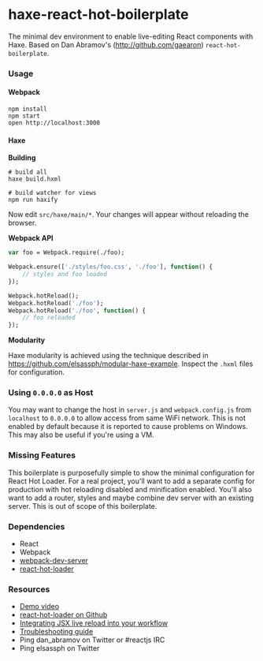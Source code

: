 haxe-react-hot-boilerplate
=====================

The minimal dev environment to enable live-editing React components with Haxe.
Based on Dan Abramov's (http://github.com/gaearon) `react-hot-boilerplate`.

### Usage

#### Webpack

```
npm install
npm start
open http://localhost:3000
```

#### Haxe

**Building**

```
# build all
haxe build.hxml

# build watcher for views
npm run haxify
```

Now edit `src/haxe/main/*`. Your changes will appear without reloading the browser.

**Webpack API**

```haxe
var foo = Webpack.require(./foo);

Webpack.ensure(['./styles/foo.css', './foo'], function() {
	// styles and foo loaded
});

Webpack.hotReload();
Webpack.hotReload('./foo');
Webpack.hotReload('./foo', function() {
	// foo reloaded
});
```

**Modularity**

Haxe modularity is achieved using the technique described in https://github.com/elsassph/modular-haxe-example.
Inspect the `.hxml` files for configuration.


### Using `0.0.0.0` as Host

You may want to change the host in `server.js` and `webpack.config.js` from `localhost` to `0.0.0.0` to allow access from same WiFi network. 
This is not enabled by default because it is reported to cause problems on Windows. This may also be useful if you're using a VM.

### Missing Features

This boilerplate is purposefully simple to show the minimal configuration for React Hot Loader. For a real project, you'll want to add a 
separate config for production with hot reloading disabled and minification enabled. You'll also want to add a router, styles and maybe 
combine dev server with an existing server. This is out of scope of this boilerplate.

### Dependencies

* React
* Webpack
* [webpack-dev-server](https://github.com/webpack/webpack-dev-server)
* [react-hot-loader](https://github.com/gaearon/react-hot-loader)

### Resources

* [Demo video](http://vimeo.com/100010922)
* [react-hot-loader on Github](https://github.com/gaearon/react-hot-loader)
* [Integrating JSX live reload into your workflow](http://gaearon.github.io/react-hot-loader/getstarted/)
* [Troubleshooting guide](https://github.com/gaearon/react-hot-loader/blob/master/docs/Troubleshooting.md)
* Ping dan_abramov on Twitter or #reactjs IRC
* Ping elsassph on Twitter
